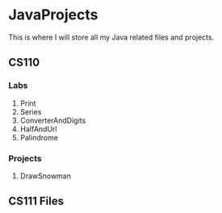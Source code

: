 # JavaProjects

This is where I will store all my Java related files and projects.

## CS110
### Labs
1. Print
2. Series
3. ConverterAndDigits
4. HalfAndUrl
9. Palindrome

### Projects
 1. DrawSnowman


## CS111 Files
